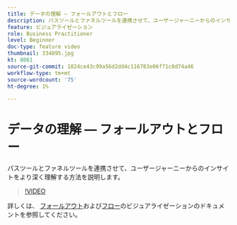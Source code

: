 ```yaml
---
title: データの理解 — フォールアウトとフロー
description: パスツールとファネルツールを連携させて、ユーザージャーニーからのインサイトをより深く理解する方法を説明します。
feature: ビジュアライゼーション
role: Business Practitioner
level: Beginner
doc-type: feature video
thumbnail: 334095.jpg
kt: 8061
source-git-commit: 1824ce43c99a56d2dd4c116783e06f71c0d74a46
workflow-type: tm+mt
source-wordcount: '75'
ht-degree: 1%

---
```



# データの理解 — フォールアウトとフロー

パスツールとファネルツールを連携させて、ユーザージャーニーからのインサイトをより深く理解する方法を説明します。

>[!VIDEO](https://video.tv.adobe.com/v/334095/?quality=12&learn=on)

詳しくは、 [フォールアウト](https://experienceleague.adobe.com/docs/analytics/analyze/analysis-workspace/visualizations/fallout/fallout-flow.html?lang=en)および[フロー](https://experienceleague.adobe.com/docs/analytics/analyze/analysis-workspace/visualizations/flow/flow.html?lang=en)のビジュアライゼーションのドキュメントを参照してください。
